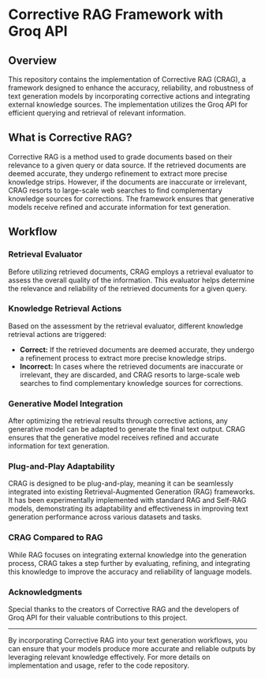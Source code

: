 # Corrective RAG Framework with Groq API

## Overview

This repository contains the implementation of Corrective RAG (CRAG), a framework designed to enhance the accuracy, reliability, and robustness of text generation models by incorporating corrective actions and integrating external knowledge sources. The implementation utilizes the Groq API for efficient querying and retrieval of relevant information.

## What is Corrective RAG?

Corrective RAG is a method used to grade documents based on their relevance to a given query or data source. If the retrieved documents are deemed accurate, they undergo refinement to extract more precise knowledge strips. However, if the documents are inaccurate or irrelevant, CRAG resorts to large-scale web searches to find complementary knowledge sources for corrections. The framework ensures that generative models receive refined and accurate information for text generation.

## Workflow

### Retrieval Evaluator

Before utilizing retrieved documents, CRAG employs a retrieval evaluator to assess the overall quality of the information. This evaluator helps determine the relevance and reliability of the retrieved documents for a given query.

### Knowledge Retrieval Actions

Based on the assessment by the retrieval evaluator, different knowledge retrieval actions are triggered:
- **Correct:** If the retrieved documents are deemed accurate, they undergo a refinement process to extract more precise knowledge strips.
- **Incorrect:** In cases where the retrieved documents are inaccurate or irrelevant, they are discarded, and CRAG resorts to large-scale web searches to find complementary knowledge sources for corrections.

### Generative Model Integration

After optimizing the retrieval results through corrective actions, any generative model can be adapted to generate the final text output. CRAG ensures that the generative model receives refined and accurate information for text generation.

### Plug-and-Play Adaptability

CRAG is designed to be plug-and-play, meaning it can be seamlessly integrated into existing Retrieval-Augmented Generation (RAG) frameworks. It has been experimentally implemented with standard RAG and Self-RAG models, demonstrating its adaptability and effectiveness in improving text generation performance across various datasets and tasks.

### CRAG Compared to RAG

While RAG focuses on integrating external knowledge into the generation process, CRAG takes a step further by evaluating, refining, and integrating this knowledge to improve the accuracy and reliability of language models.

### Acknowledgments

Special thanks to the creators of Corrective RAG and the developers of Groq API for their valuable contributions to this project.

---

By incorporating Corrective RAG into your text generation workflows, you can ensure that your models produce more accurate and reliable outputs by leveraging relevant knowledge effectively. For more details on implementation and usage, refer to the code repository.
